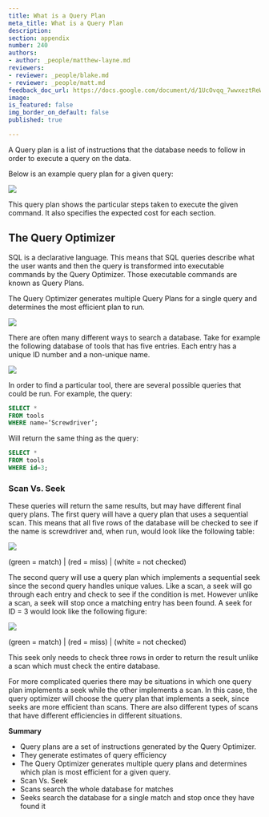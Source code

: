 ```yaml
---
title: What is a Query Plan
meta_title: What is a Query Plan
description:
section: appendix
number: 240
authors:
- author: _people/matthew-layne.md
reviewers:
- reviewer: _people/blake.md
- reviewer: _people/matt.md
feedback_doc_url: https://docs.google.com/document/d/1UcOvqq_7wwxeztReW9WIBY8cJpvCapQtqYfe54JzDmc/edit?usp=sharing
image:
is_featured: false
img_border_on_default: false
published: true

---
```

A Query plan is a list of instructions that the database needs to follow in order to execute a query on the data.

Below is an example query plan for a given query:

![](https://assets.website-files.com/5c197923e5851742d9bc835d/5ce86292f2b08ae70d5731de_qRM2X36gw8ihj_kBHkkfS4DhNkJPztGjxX3j8QtBU4-6ifm7S0iGQB4EcmyCXQYKZfqW7jthCtcxGAc3zcDw9sCb5eOY0muSdQUkRGCa8xFFwlikfTR1gwto4y2J5aeeRWh69SYC.png)

This query plan shows the particular steps taken to execute the given command. It also specifies the expected cost for each section.

## The Query Optimizer

SQL is a declarative language. This means that SQL queries describe what the user wants and then the query is transformed into executable commands by the Query Optimizer. Those executable commands are known as Query Plans.

The Query Optimizer generates multiple Query Plans for a single query and determines the most efficient plan to run.

![](https://assets.website-files.com/5c197923e5851742d9bc835d/5ce8629333443b8418b58813_kQIAUxFdhTnk_C6dYPVmlSsOMIsgHgxxNyxoEMvSKgvchrl5N2lTxEJMai-do1xO_n4fMCm1-2TaLiPSXbLZc61yPzKHE3Mrbvsbv7eOj0L_f8tPmT96JVhUvk84KhozeFJlOYbl.png)

There are often many different ways to search a database. Take for example the following database of tools that has five entries. Each entry has a unique ID number and a non-unique name.

![](https://assets.website-files.com/5c197923e5851742d9bc835d/5ce8629389a7490df53ae4f2_4VcXl-sdbEJANl7vXNv5OtYKhl6f39pnj2COd6ObKMvr2sDvpHbweVgZnkIawpBqyNXH_VBt3AgaKETu95vIiy_j-vkdD_JmMmpTWiopjlE8oAapqQ5y6TfP1U_oNKqrLJ9CvoPz.png)

In order to find a particular tool, there are several possible queries that could be run. For example, the query:

```sql
SELECT *
FROM tools
WHERE name=‘Screwdriver’;
```
Will return the same thing as the query:

```sql
SELECT *
FROM tools
WHERE id=3;
```

### Scan Vs. Seek

These queries will return the same results, but may have different final query plans. The first query will have a query plan that uses a sequential scan. This means that all five rows of the database will be checked to see if the name is screwdriver and, when run, would look like the following table:

![](https://assets.website-files.com/5c197923e5851742d9bc835d/5ce8629366d5e118330fd823_IqN_hPbLNGKtEKB-4Q7DtM_jZo7jK3Z35NhIxd2GR0CDMuaZy27b5Z13Xf2ub4aqf81PaHWEAHvCDtN_CKcuPVXtDf8ivBb7qMoER8TIBqexHbnKP3trhW04edquKGL_wQI7jvsM.png)

(green = match) | (red = miss) | (white = not checked)

The second query will use a query plan which implements a sequential seek since the second query handles unique values. Like a scan, a seek will go through each entry and check to see if the condition is met. However unlike a scan, a seek will stop once a matching entry has been found. A seek for ID = 3 would look like the following figure:

![](https://assets.website-files.com/5c197923e5851742d9bc835d/5ce8629366d5e150f90fd824_DE_jxE2rNZDs5bP0oBWG8rIsCDFGEVWLmqES23ECGeKyLJlNfRcUoNBhcsGOERNvmdv57-hz9k-reD_3YwU_LeyfNI0u3h6wt5ZLh8ySPHTQPvTeE-oTakUaMdUvJyi7hNEjUZ6O.png)

(green = match) | (red = miss) | (white = not checked)

This seek only needs to check three rows in order to return the result unlike a scan which must check the entire database.

For more complicated queries there may be situations in which one query plan implements a seek while the other implements a scan. In this case, the query optimizer will choose the query plan that implements a seek, since seeks are more efficient than scans. There are also different types of scans that have different efficiencies in different situations.

**Summary**

* Query plans are a set of instructions generated by the Query Optimizer.
* They generate estimates of query efficiency
* The Query Optimizer generates multiple query plans and determines which plan is most efficient for a given query.
* Scan Vs. Seek
* Scans search the whole database for matches
* Seeks search the database for a single match and stop once they have found it
